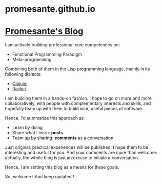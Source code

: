 # promesante.github.io

# [Promesante's Blog](http://promesante.github.io)

I am actively building professional core competences on:

* Functional Programming Paradigm
* Meta-programming

Combining both of them in the Lisp programming language, mainly in its following dialects:

* [Clojure](http://clojure.org)
* [Racket](http://racket-lang.org)

I am building them in a hands-on fashion. I hope to go on more and more collaboratively, with people with complementary interests and skills, and hopefully team up with them to build nice, useful pieces of software.

Hence, I'd summarize this approach as:

* Learn by doing
* Share what I learn: **posts**
* Team up by sharing: **comments** as a conversation

Just original, practical experiences will be published. I hope them to be interesting and useful for you. And your comments are more than welcome: actually, the whole blog is just an excuse to initiate a conversation.

Hence, I am setting this blog as a means for these goals.

So, welcome ! And keep updated !
